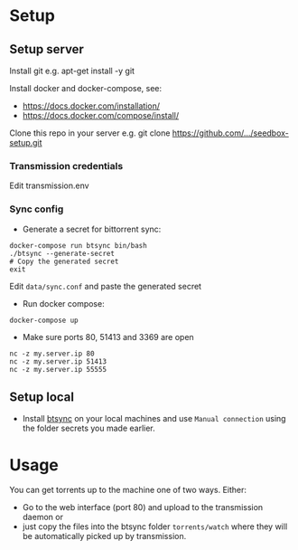 # Setup

## Setup server

Install git e.g. apt-get install -y git

Install docker and docker-compose, see:

- https://docs.docker.com/installation/
- https://docs.docker.com/compose/install/

Clone this repo in your server e.g. git clone https://github.com/.../seedbox-setup.git

### Transmission credentials

Edit transmission.env

### Sync config

- Generate a secret for bittorrent sync:

```
docker-compose run btsync bin/bash
./btsync --generate-secret
# Copy the generated secret
exit
```

Edit `data/sync.conf` and paste the generated secret


- Run docker compose:

```
docker-compose up
```

- Make sure ports 80, 51413 and 3369 are open

```
nc -z my.server.ip 80
nc -z my.server.ip 51413
nc -z my.server.ip 55555
```

## Setup local

- Install [btsync](https://www.getsync.com/) on your local machines and use `Manual connection` using the folder secrets you made earlier.

# Usage

You can get torrents up to the machine one of two ways. Either:

- Go to the web interface (port 80) and upload to the transmission daemon or 
- just copy the files into the btsync folder `torrents/watch` where they will be automatically picked up by transmission.
